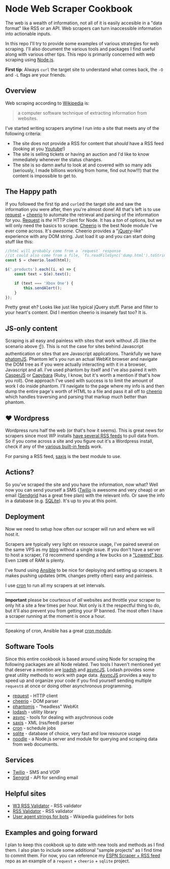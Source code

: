 # Node Web Scraper Cookbook

The web is a wealth of information, not all of it is easily accesible in a "data format" like RSS or an API. Web scrapers can turn inaccessible information into actionable inputs.

In this repo I'll try to provide some examples of various strategies for web scraping. I'll also document the various tools and packages I find useful along with various other tips. This repo is primarily concerned with web scraping using [Node.js][node].

**First tip**: Always `curl` the target site to understand what comes back, the `-O` and `-L` flags are your friends.

## Overview 

Web scraping according to [Wikipedia][wiki] is:

> a computer software technique of extracting information from websites.

I've started writing scrapers anytime I run into a site that meets any of the following criteria:

- The site does not provide a RSS for content that _should_ have a RSS feed (looking at you [Youtube][yt]!)
- The site is selling tickets or having an auction and I'd like to know immediately whenever the status changes.
- The site is so damn awful to look at and covered with so many ads (seriously, I made billions working from home, find out how!!!) that the content is impossible to get to.

## The Happy path

If you followed the first tip and `curl`ed the target site and saw the information you were after, then you're almost done! All that's left is to use [request][request] + [cheerio][cheerio] to automate the retrieval and parsing of the information for you. [Request][request] is _the_ HTTP client for Node. It has a _ton_ of options, but we will only need the basics to scrape. [Cheerio][cheerio] is the best Node module I've ever come across. It's _awesome_. Cheerio provides a "[jQuery][jq]-like" experience with any DOM string. Just load it up and you can start doing stuff like this:

```javascript
//html will probably come from a `request` response
//it could also come from a file, `fs.readFileSync('dump.html').toString();`
const $ = cheerio.load(html);

$('.products').each((i, e) => {
    const text = $(e).text();

    if (text === 'Xbox One') {
        this.sendAlert();
    }
});
```

Pretty great eh? Looks like just like typical jQuery stuff. Parse and filter to your heart's content. Did I mention cheerio is insanely fast too? It is.

## JS-only content

Scraping is all easy and painless with sites that work without JS (like the scenario above :point_up:). This is not the case for sites behind Javascript authentication or sites that are Javascript applications. Thankfully we have [phatomJS][phantom]. Phantom let's you run an actual WebKit browser and navigate the DOM tree as if you were actually interacting with it in a browser, Javascript and all. I've used phantom by itself and I've also paired it with [CasperJS][casper] or [Capybara][capy] (Ruby, I know, but it's worth a mention if that's how you roll). One approach I've used with success is to limit the amount of work I do inside phantom. I'll navigate to the page where my info is and then dump the entire page's worth of HTML to a file and pass it all off to [cheerio][cheerio] which handles traversing and parsing that markup _much_ better than phantom.

## ❤ Wordpress

Wordpress runs half the web (or that's how it seems). This is great news for scrapers since most WP installs [have several RSS feeds][wp] to pull data from. So if you come across a site and you figure out it's a Wordpress install, check if any of the [various built-in feeds][wp] work. 

For parsing a RSS feed, [saxjs][sax] is the best module to use.

## Actions?

So you've scraped the site and you have the information, now what? Well now you can send yourself a SMS ([Twilio][sms] is awesome and very cheap) or an email ([Sendgrid][mail] has a great free plan) with the relevant info. Or save the info in a database (e.g. [SQLite][sql]). It's up to you at this point.

## Deployment

Now we need to setup how often our scraper will run and where we will host it.

Scrapers are typically very light on resource usage, I've paired several on the same VPS as my [blog][blog] without a single issue. If you don't have a server to host a scraper, I'd recommend spending a few bucks on a ["Lowend" box][box]. Even `128MB` of RAM is plenty.

I've found using [Ansible][ansible] to be nice for deploying and setting up scrapers. It makes pushing updates (`HTML` changes pretty often) easy and painless. 

I use [cron][cron] to run all my scrapers at set intervals. 

---

**Important** please be courteous of _all_ websites and throttle your scraper to only hit a site a few times per hour. Not only is it the respectful thing to do, but it'll also prevent you from getting your IP banned. The most often I have a scraper running at the moment is once a hour.

---

Speaking of cron, Ansible has a great [cron module][acron].

## Software Tools

Since this entire cookbook is based around using Node for scraping the following packages are all Node related. Two tools I haven't mentioned yet that deserve a mention are [loadsh][_] and [asyncJS][async]. Lodash provides some great utility methods to work with page data. [AsyncJS][async] provides a way to speed up and organize your code if you find yourself sending multiple `request`s at once or doing other asynchronous programming.

- [request][request] - HTTP client
- [cheerio][cheerio] - DOM parser
- [phantomjs][phantom] - "headless" WebKit
- [lodash][_] - utility library
- [async][async] - tools for dealing with asychronous code
- [saxjs][sax] - XML (rss/feed) parser
- [cron][cron] - schedule jobs
- [sqlite][sql] - database of choice, very fast and low resource usage
- [noodle][noodle] - a Node.js server and module for querying and scraping data from web documents. 

## Services

- [Twilio][sms] - SMS and VOIP
- [Sengrid][mail] - API for sending email

## Helpful sites

- [W3 RSS Validator][w3] - RSS validator
- [RSS Validator][rss] - RSS validator
- [User agent strings for bots][bots] - Wikipedia guidelines for bots

## Examples and going forward

I plan to keep this cookbook up to date with new tools and methods as I find them. I also plan to include some additional "sample projects" as I find time to commit them. For now, you can reference my [ESPN Scraper + RSS feed][espn] repo as an example of a `request` + `cheerio` + `sqlite` project.

[phantom]: http://phantomjs.org
[request]: https://github.com/request/request
[cheerio]: https://github.com/cheeriojs/cheerio
[wiki]: https://en.wikipedia.org/wiki/Web_scraping
[sax]: https://github.com/isaacs/sax-js
[sms]: https://www.twilio.com
[_]: https://lodash.com
[async]: https://github.com/caolan/async
[w3]: https://validator.w3.org/feed/
[rss]: http://feedvalidator.org
[bots]: https://meta.wikimedia.org/wiki/User-Agent_policy
[mail]: https://sendgrid.com/pricing
[yt]: https://ytrss.co
[cron]: http://alvinalexander.com/linux/unix-linux-crontab-every-minute-hour-day-syntax
[ansible]: http://docs.ansible.com/ansible/intro_getting_started.html
[wp]: http://codex.wordpress.org/WordPress_Feeds
[casper]: http://casperjs.org
[capy]: https://github.com/jnicklas/capybara
[jq]: http://jquery.com
[sql]: https://github.com/mapbox/node-sqlite3
[blog]: https://adamsimpson.net
[box]: http://lowendbox.com
[acron]: http://docs.ansible.com/ansible/cron_module.html
[node]: http://nodejs.org
[espn]: https://github.com/asimpson/espn-scraper-to-rss
[noodle]: http://noodlejs.com
